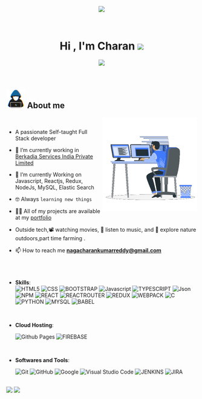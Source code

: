 
<p align="center"> 
  <img src="https://github.com/thompsonemerson/thompsonemerson/raw/master/cover-thompson.png" height="200"/>
</p>
<br>
<h1 align="center"><b>Hi , I'm Charan </b><img src="https://media.giphy.com/media/hvRJCLFzcasrR4ia7z/giphy.gif" width="35"></h1>

<p align="center">
  <a href="https://github.com/DenverCoder1/readme-typing-svg"><img src="https://readme-typing-svg.herokuapp.com?font=Time+New+Roman&color=cyan&size=25&center=true&vCenter=true&width=600&height=100&lines=;Self-taught+Front-End+Developer,;Active+Learner+and+Researcher,;Love+to+learn+new+stuffs..<3"></a>
</p>

<br>

## <picture><img src = "https://github.com/0xAbdulKhalid/0xAbdulKhalid/raw/main/assets/mdImages/about_me.gif" width = 50px></picture> **About me**

<picture> <img align="right" src="https://github.com/0xAbdulKhalid/0xAbdulKhalid/raw/main/assets/mdImages/Right_Side.gif" width = 250px></picture>

<br>

- A passionate Self-taught Full Stack developer

- 🔭 I’m currently working in <a href="[https://www.wipro.com](https://berkadia.com/india/)/](https://berkadia.com/india/)" target="blank">Berkadia Services India Private Limited</a>

- 🌱 I’m currently Working on Javascript, Reactjs, Redux, NodeJs, MySQL, Elastic Search

- 🤓 Always `learning new things`

- 👨‍💻 All of my projects are available at my [portfolio](https://nagacharankumarreddy.github.io/my-portfolio/)

- Outside tech,📽 watching movies, 🎵 listen to music, and 🌴 explore nature outdoors,part time farming .

- 📫 How to reach me **nagacharankumarreddy@gmail.com**

<br><br>

<p align="center">

- **Skills**:<br>
  ![HTML5](https://img.shields.io/badge/HTML5-E34F26?style=for-the-badge&logo=html5&logoColor=white)
  ![CSS](https://img.shields.io/badge/CSS3-1572B6?style=for-the-badge&logo=css3&logoColor=white)
  ![BOOTSTRAP](https://img.shields.io/badge/Bootstrap-563D7C?style=for-the-badge&logo=bootstrap&logoColor=white)
  ![Javascript](https://img.shields.io/badge/JavaScript-323330?style=for-the-badge&logo=javascript&logoColor=F7DF1E)
  ![TYPESCRIPT](https://img.shields.io/badge/TypeScript-007ACC?style=for-the-badge&logo=typescript&logoColor=white)
  ![Json](https://img.shields.io/badge/json-5E5C5C?style=for-the-badge&logo=json&logoColor=white)
  ![NPM](https://img.shields.io/badge/npm-CB3837?style=for-the-badge&logo=npm&logoColor=white)
  ![REACT](https://img.shields.io/badge/React-20232A?style=for-the-badge&logo=react&logoColor=61DAFB)
  ![REACTROUTER](https://img.shields.io/badge/React_Router-CA4245?style=for-the-badge&logo=react-router&logoColor=white)
  ![REDUX](https://img.shields.io/badge/Redux-593D88?style=for-the-badge&logo=redux&logoColor=white)
  ![WEBPACK](https://img.shields.io/badge/Webpack-8DD6F9?style=for-the-badge&logo=Webpack&logoColor=white)
  ![C](https://img.shields.io/badge/C-00599C?style=for-the-badge&logo=c&logoColor=white)
  ![PYTHON](https://img.shields.io/badge/Python-FFD43B?style=for-the-badge&logo=python&logoColor=blue)
  ![MYSQL](https://img.shields.io/badge/MySQL-005C84?style=for-the-badge&logo=mysql&logoColor=white)
  ![BABEL](	https://img.shields.io/badge/Babel-F9DC3E?style=for-the-badge&logo=babel&logoColor=white)




<br>   
    

- **Cloud Hosting**:

  ![Github Pages](https://img.shields.io/badge/GitHub%20Pages-222222?style=for-the-badge&logo=GitHub%20Pages&logoColor=white)
  ![FIREBASE](	https://img.shields.io/badge/firebase-ffca28?style=for-the-badge&logo=firebase&logoColor=black)

<br>

- **Softwares and Tools**:

  ![Git](https://img.shields.io/badge/git-%23F05033.svg?style=for-the-badge&logo=git&logoColor=white)
  ![GitHub](https://img.shields.io/badge/github-%23121011.svg?style=for-the-badge&logo=github&logoColor=white)
  ![Google](https://img.shields.io/badge/google-%234285F4.svg?style=for-the-badge&logo=google&logoColor=white)
  ![Visual Studio Code](https://img.shields.io/badge/Visual%20Studio%20Code-0078d7.svg?style=for-the-badge&logo=visual-studio-code&logoColor=white)
    ![JENKINS](https://img.shields.io/badge/Jenkins-D24939?style=for-the-badge&logo=Jenkins&logoColor=white)
    ![JIRA](https://img.shields.io/badge/Jira-0052CC?style=for-the-badge&logo=Jira&logoColor=white)

  


<br>
<img src="https://github-profile-summary-cards.vercel.app/api/cards/profile-details?username=nagacharankumarreddy&theme=vue">
<img src="https://github-profile-trophy.vercel.app/?username=nagacharankumarreddy">


